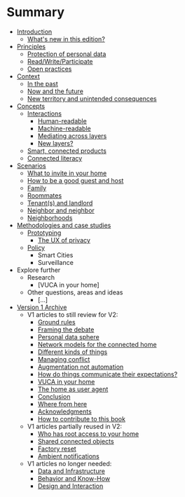 # Summary

* [Introduction](README.md)
   * [What's new in this edition?](introductionv2.md)
* [Principles](principles.md)
   * [Protection of personal data](protection_of_personal_data.md)
   * [Read/Write/Participate](readwriteparticipate.md)
   * [Open practices](open_practices.md)
* [Context](context.md)
   * [In the past](in_the_past.md)
   * [Now and the future](now_and_the_future.md)
   * [New territory and unintended consequences](new_territory_and_unintended_consequences.md)
* [Concepts](concepts.md)
   * [Interactions](interactions.md)
       * [Human-readable](human-readable.md)
       * [Machine-readable](machine-readable.md)
       * [Mediating across layers](mediating_across_layers.md)
       * [New layers?](new_layers.md)
   * [Smart, connected products](smart,_connected_products.md)
   * [Connected literacy](connected_literacy.md)
* [Scenarios](scenarios.md)
   * [What to invite in your home](what_to_invite_in_your_home.md)
   * [How to be a good guest and host](how_to_be_a_good_guest_and_host.md)
   * [Family](family.md)
   * [Roommates](roommates.md)
   * [Tenant(s) and landlord](tenants_and_landlord.md)
   * [Neighbor and neighbor](neighbor_and_neighbor.md)
   * [Neighborhoods](neighborhoods.md)
* [Methodologies and case studies](methodologies_and_case_studies.md)
   * [Prototyping](prototyping.md)
       * [The UX of privacy](ux_of_privacy.md)
   * [Policy](policy.md)
       * Smart Cities
       * Surveillance
* Explore further
   * Research
       * [VUCA in your home]
   * Other questions, areas and ideas
       * [...]
* [Version 1 Archive](version1_archive.md)
   * V1 articles to still review for V2:
       * [Ground rules](ground_rules.md)
       * [Framing the debate](framing_the_debate.md)
       * [Personal data sphere](personal_data_sphere.md)
       * [Network models for the connected home](network_models_for_the_connected_home.md)
       * [Different kinds of things](different_kinds_of_things.md)
       * [Managing conflict](managing_conflict.md)
       * [Augmentation not automation](augmentation_not_automation.md)
       * [How do things communicate their expectations?](how_do_things_communicate_their_expectations.md)
       * [VUCA in your home](vuca_in_your_home.md)
       * [The home as user agent](the_home_as_user_agent.md)
       * [Conclusion](conclusion.md)
       * [Where from here](where_from_here.md)
       * [Acknowledgments](acknowledgments.md)
       * [How to contribute to this book](how_to_contribute_to_this_book.md)
   * V1 articles partially reused in V2:
       * [Who has root access to your home](who_has_root_access_to_your_home.md)
       * [Shared connected objects](shared_connected_objects.md)
       * [Factory reset](factory_reset.md)
       * [Ambient notifications](ambient_notifications.md)
   * V1 articles no longer needed:
       * [Data and Infrastructure](data_and_infrastructure.md)
       * [Behavior and Know-How](behavior_and_know-how.md)
       * [Design and Interaction](design_and_interaction.md)


